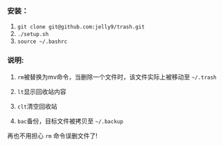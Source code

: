 ### 安装：
1. `git clone git@github.com:jelly9/trash.git`
2. `./setup.sh`
3. `source ~/.bashrc`

### 说明:
1. `rm`被替换为mv命令，当删除一个文件时，该文件实际上被移动至 `~/.trash`

2. `lt`显示回收站内容

3. `clt`清空回收站

4. `bac`备份，目标文件被拷贝至 `~/.backup`

再也不用担心 `rm` 命令误删文件了!
